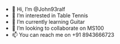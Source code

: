 - 👋 Hi, I’m @John93ralf
- 👀 I’m interested in Table Tennis
- 🌱 I’m currently learning Guitar
- 💞️ I’m looking to collaborate on MS100
- 📫 You can reach me on +91 8943666723

<!---
John93ralf/John93ralf is a ✨ special ✨ repository because its `README.md` (this file) appears on your GitHub profile.
You can click the Preview link to take a look at your changes.
--->
